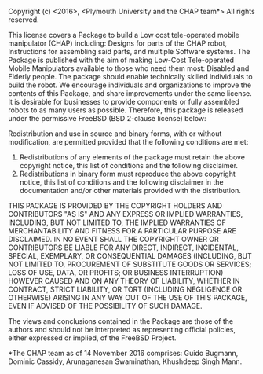Copyright (c) <2016>, <Plymouth University and the CHAP team*>
All rights reserved. 

This license covers a Package to build a Low cost tele-operated mobile 
manipulator (CHAP) including: Designs for parts of the CHAP robot, 
Instructions for assembling said parts, and multiple Software systems. 
The Package is published with the aim of making Low-Cost Tele-operated 
Mobile Manipulators available to those who need them most: Disabled and 
Elderly people. The package should enable technically skilled 
individuals to build the robot. We encourage individuals and 
organizations to improve the contents of this Package, and share 
improvements under the same license. It is desirable for businesses to 
provide components or fully assembled robots to as many users as 
possible. Therefore, this package is released under the permissive 
FreeBSD (BSD 2-clause license) below: 

Redistribution and use in source and binary forms, with or without 
modification, are permitted provided that the following conditions are 
met: 

1. Redistributions of any elements of the package must retain the above 
copyright notice, this list of conditions and the following disclaimer. 
2. Redistributions in binary form must reproduce the above copyright 
notice, this list of conditions and the following disclaimer in the 
documentation and/or other materials provided with the distribution. 

THIS PACKAGE IS PROVIDED BY THE COPYRIGHT HOLDERS AND CONTRIBUTORS "AS 
IS" AND ANY EXPRESS OR IMPLIED WARRANTIES, INCLUDING, BUT NOT LIMITED 
TO, THE IMPLIED WARRANTIES OF MERCHANTABILITY AND FITNESS FOR A 
PARTICULAR PURPOSE ARE DISCLAIMED. IN NO EVENT SHALL THE COPYRIGHT OWNER 
OR CONTRIBUTORS BE LIABLE FOR ANY DIRECT, INDIRECT, INCIDENTAL, SPECIAL, 
EXEMPLARY, OR CONSEQUENTIAL DAMAGES (INCLUDING, BUT NOT LIMITED TO, 
PROCUREMENT OF SUBSTITUTE GOODS OR SERVICES; LOSS OF USE, DATA, OR 
PROFITS; OR BUSINESS INTERRUPTION) HOWEVER CAUSED AND ON ANY THEORY OF 
LIABILITY, WHETHER IN CONTRACT, STRICT LIABILITY, OR TORT (INCLUDING 
NEGLIGENCE OR OTHERWISE) ARISING IN ANY WAY OUT OF THE USE OF THIS 
PACKAGE, EVEN IF ADVISED OF THE POSSIBILITY OF SUCH DAMAGE. 

The views and conclusions contained in the Package are those of the 
authors and should not be interpreted as representing official policies, 
either expressed or implied, of the FreeBSD Project. 

*The CHAP team as of 14 November 2016 comprises: Guido Bugmann,
Dominic Cassidy, Arunaganesan Swaminathan, Khushdeep Singh Mann. 

